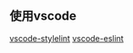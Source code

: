 

## 使用vscode

[vscode-stylelint](https://github.com/stylelint/vscode-stylelint)
[vscode-eslint](https://github.com/Microsoft/vscode-eslint)
